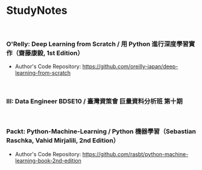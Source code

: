 # StudyNotes

<br/>

### O'Relly: Deep Learning from Scratch / 用 Python 進行深度學習實作（齋藤康毅, 1st Edition） 
* Author's Code Repository: https://github.com/oreilly-japan/deep-learning-from-scratch

<br/>

### III: Data Engineer BDSE10 / 臺灣資策會 巨量資料分析班 第十期

<br/>

### Packt: Python-Machine-Learning / Python 機器學習（Sebastian Raschka, Vahid Mirjalili, 2nd Edition）
* Author's Code Repository: https://github.com/rasbt/python-machine-learning-book-2nd-edition

